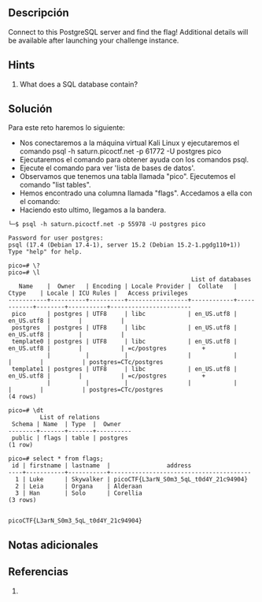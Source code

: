 ## **Descripción**
Connect to this PostgreSQL server and find the flag!
Additional details will be available after launching your challenge instance.
## Hints
1. What does a SQL database contain?
## **Solución** 
Para este reto haremos lo siguiente:
- Nos conectaremos a la máquina virtual Kali Linux y ejecutaremos el comando
psql -h saturn.picoctf.net -p 61772 -U postgres pico
- Ejecutaremos el comando para obtener ayuda con los comandos psql.
- Ejecute el comando para ver 'lista de bases de datos'.
- Observamos que tenemos una tabla llamada "pico". Ejecutemos el comando "list tables".
- Hemos encontrado una columna llamada "flags". Accedamos a ella con el comando:
- Haciendo esto ultimo, llegamos a la bandera.

```
└─$ psql -h saturn.picoctf.net -p 55978 -U postgres pico

Password for user postgres: 
psql (17.4 (Debian 17.4-1), server 15.2 (Debian 15.2-1.pgdg110+1))
Type "help" for help.

pico=# \?
pico=# \l
                                                    List of databases
   Name    |  Owner   | Encoding | Locale Provider |  Collate   |   Ctype    | Locale | ICU Rules |   Access privileges   
-----------+----------+----------+-----------------+------------+------------+--------+-----------+-----------------------
 pico      | postgres | UTF8     | libc            | en_US.utf8 | en_US.utf8 |        |           | 
 postgres  | postgres | UTF8     | libc            | en_US.utf8 | en_US.utf8 |        |           | 
 template0 | postgres | UTF8     | libc            | en_US.utf8 | en_US.utf8 |        |           | =c/postgres          +
           |          |          |                 |            |            |        |           | postgres=CTc/postgres
 template1 | postgres | UTF8     | libc            | en_US.utf8 | en_US.utf8 |        |           | =c/postgres          +
           |          |          |                 |            |            |        |           | postgres=CTc/postgres
(4 rows)

pico=# \dt
         List of relations
 Schema | Name  | Type  |  Owner   
--------+-------+-------+----------
 public | flags | table | postgres
(1 row)

pico=# select * from flags;
 id | firstname | lastname  |                address                 
----+-----------+-----------+----------------------------------------
  1 | Luke      | Skywalker | picoCTF{L3arN_S0m3_5qL_t0d4Y_21c94904}
  2 | Leia      | Organa    | Alderaan
  3 | Han       | Solo      | Corellia
(3 rows)


picoCTF{L3arN_S0m3_5qL_t0d4Y_21c94904}
```

## **Notas adicionales**

## **Referencias**
1. 